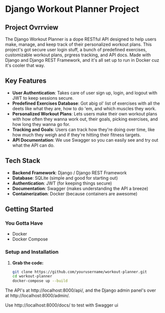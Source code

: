 # Django Workout Planner Project

## Project Ovrrview

The Django Workout Planner is a dope RESTful API designed to help users make, manage, and keep track of their personalized workout plans. This project's got secure user login stuff, a bunch of predefined exercises, customizable workout plans, prgress tracking, and API docs. Made with Django and Django REST Framework, and it's all set up to run in Docker cuz it's cooler that way.

## Key Features

- **User Authentication**: Takes care of user sign up, login, and logout with JWT to keep sessions secure.
- **Predefined Exercises Database**: Got abig ol' list of exercises with all the deets like what they are, how to do 'em, and which muscles they work.
- **Personalized Workout Plans**: Lets users make their own workout plans with how often they wanna work out, their goals, picking exercises, and how long they wanna go for.
- **Tracking and Goals**: Users can track how they're doing over time, like how much they weigh and if they're hitting their fitness targets.
- **API Documentation**: We use Swagger so you can easily see and try out what the API can do.

## Tech Stack

- **Backend Framework**: Django / Django REST Framework
- **Database**: SQLite (simple and good for starting out)
- **Authentication**: JWT (for keeping things secure)
- **Documentation**: Swagger (makes understanding the API a breeze)
- **Containerization**: Docker (because containers are awesome)

## Getting Started

### You Gotta Have

- Docker
- Docker Compose

### Setup and Installation

1. **Grab the code:**

   ```bash
   git clone https://github.com/yourusername/workout-planner.git
   cd workout-planner
   docker-compose up --build
   ```

The API's at http://localhost:8000/api/,
and the Django admin panel's over at http://localhost:8000/admin/.

Use http://localhost:8000/docs/ to test with Swagger ui
